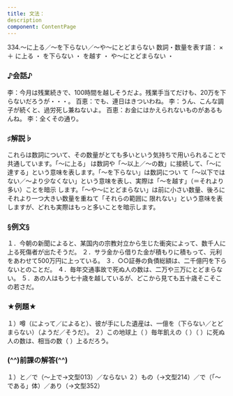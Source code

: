 ```yaml
---
title: 文法：
description
component: ContentPage
---
```



334.～に上る／～を下らない／～や～にとどまらない
数詞・数量を表す語： × ＋ に上る ・
を下らない ・
を越す ・
や～にとどまらない ・
### ♪会話♪
李：今月は残業続きで、100時間を越しそうだよ。残業手当てだけも、20万を下らないだろうが・・・。 百恵：でも、連日はきついわね。
李：うん、こんな調子が続くと、過労死し兼ねないよ。
百恵：お金にはかえられないものがあるもんね。
李：全くその通り。
### ♯解説♭
これらは数詞について、その数量がとても多いという気持ちで用いられることで共通しています。「～に上る」 は数詞や「～以上／～の数」に接続して、「～に達する」という意味を表します。「～を下らない」は数詞につい て「～以下ではない／～より少なくない」という意味を表し、実際は「～を越す」（＝それより多い）ことを暗示 します。「～や～にとどまらない」は前に小さい数量、後ろにそれより一つ大きい数量を重ねて「それらの範囲に 限れない」という意味を表しますが、どれも実際はもっと多いことを暗示します。
### §例文§
１．今朝の新聞によると、某国内の宗教対立から生じた衝突によって、数千人に上る死傷者が出たそうだ。
２．サラ金から借りた金が積もりに積もって、元利をあわせて500万円に上っている。
３．○○証券の負債総額は、二千億円を下らないとのことだ。
４．毎年交通事故で死ぬ人の数は、二万や三万にとどまらない。
５．あの人はもう七十歳を越しているが、どこから見ても五十歳そこそこの若さだ。
### ★例題★
１）噂（によって／によると）、彼が手にした遺産は、一億を（下らない／とどまらない）（ようだ／そうだ）。
２）この地球上（ ）毎年飢えの（ ）（ ）に死ぬ人の数は、相当の数（ ）上るだろう。
### (^^)前課の解答(^^)
１）と／で（～上で→文型013）／ならない
２）もの（→文型214）／で（「～である」体）／あり（→文型352）
